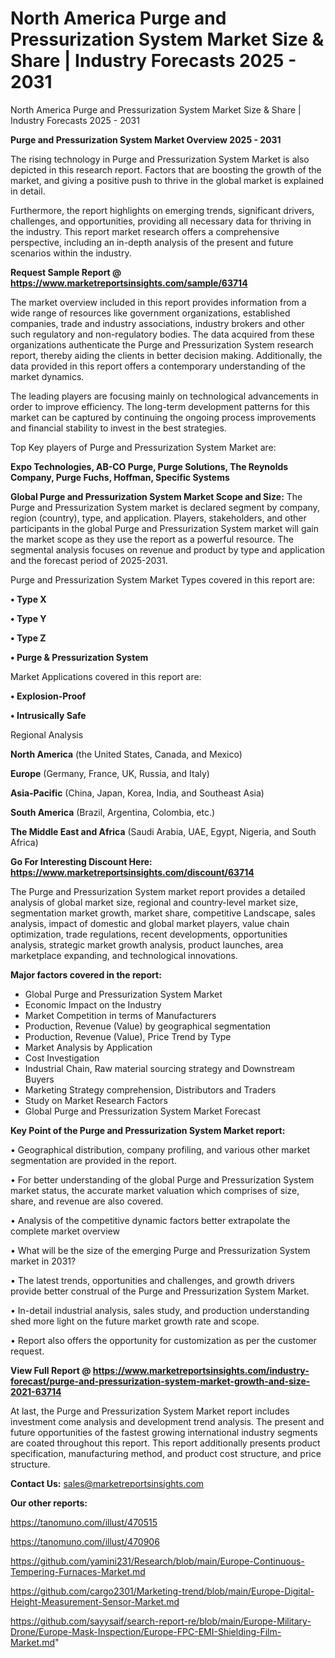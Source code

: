 # North America Purge and Pressurization System Market Size & Share | Industry Forecasts 2025 - 2031
North America Purge and Pressurization System Market Size & Share | Industry Forecasts 2025 - 2031

<Strong> Purge and Pressurization System Market Overview 2025 - 2031</strong>

The rising technology in Purge and Pressurization System Market is also depicted in this research report. Factors that are boosting the growth of the market, and giving a positive push to thrive in the global market is explained in detail.

Furthermore, the report highlights on emerging trends, significant drivers, challenges, and opportunities, providing all necessary data for thriving in the industry. This report market research offers a comprehensive perspective, including an in-depth analysis of the present and future scenarios within the industry.

<strong>Request Sample Report @ <a href=https://www.marketreportsinsights.com/sample/63714>https://www.marketreportsinsights.com/sample/63714</a></strong>

The market overview included in this report provides information from a wide range of resources like government organizations, established companies, trade and industry associations, industry brokers and other such regulatory and non-regulatory bodies. The data acquired from these organizations authenticate the Purge and Pressurization System research report, thereby aiding the clients in better decision making. Additionally, the data provided in this report offers a contemporary understanding of the market dynamics.

The leading players are focusing mainly on technological advancements in order to improve efficiency. The long-term development patterns for this market can be captured by continuing the ongoing process improvements and financial stability to invest in the best strategies.

Top Key players of Purge and Pressurization System Market are:

<strong>Expo Technologies, AB-CO Purge, Purge Solutions, The Reynolds Company, Purge Fuchs, Hoffman, Specific Systems</strong>

<strong><b>Global Purge and Pressurization System Market Scope and Size:</b></strong>
The Purge and Pressurization System market is declared segment by company, region (country), type, and application. Players, stakeholders, and other participants in the global Purge and Pressurization System market will gain the market scope as they use the report as a powerful resource. The segmental analysis focuses on revenue and product by type and application and the forecast period of 2025-2031.

Purge and Pressurization System Market Types covered in this report are:

<strong>• Type X

• Type Y

• Type Z

• Purge & Pressurization System</strong>

Market Applications covered in this report are:

<strong>• Explosion-Proof

• Intrusically Safe</strong> 

Regional Analysis

<strong>North America</strong> (the United States, Canada, and Mexico)

<strong>Europe</strong> (Germany, France, UK, Russia, and Italy)

<strong>Asia-Pacific</strong> (China, Japan, Korea, India, and Southeast Asia)

<strong>South America</strong> (Brazil, Argentina, Colombia, etc.)

<strong>The Middle East and Africa</strong> (Saudi Arabia, UAE, Egypt, Nigeria, and South Africa)

<strong>Go For Interesting Discount Here: <a href=https://www.marketreportsinsights.com/discount/63714>https://www.marketreportsinsights.com/discount/63714</a></strong>

The Purge and Pressurization System market report provides a detailed analysis of global market size, regional and country-level market size, segmentation market growth, market share, competitive Landscape, sales analysis, impact of domestic and global market players, value chain optimization, trade regulations, recent developments, opportunities analysis, strategic market growth analysis, product launches, area marketplace expanding, and technological innovations.

<strong><b>Major factors covered in the report:</b></strong>
<ul>
  <li>Global Purge and Pressurization System Market </li>
  <li>Economic Impact on the Industry</li>
  <li>Market Competition in terms of Manufacturers</li>
  <li>Production, Revenue (Value) by geographical segmentation</li>
  <li>Production, Revenue (Value), Price Trend by Type</li>
  <li>Market Analysis by Application</li>
  <li>Cost Investigation</li>
  <li>Industrial Chain, Raw material sourcing strategy and Downstream Buyers</li>
  <li>Marketing Strategy comprehension, Distributors and Traders</li>
  <li>Study on Market Research Factors</li>
  <li>Global Purge and Pressurization System Market Forecast</li>
</ul>

<strong><b>Key Point of the Purge and Pressurization System Market report:</b></strong>

• Geographical distribution, company profiling, and various other market segmentation are provided in the report.

• For better understanding of the global Purge and Pressurization System market status, the accurate market valuation which comprises of size, share, and revenue are also covered.

• Analysis of the competitive dynamic factors better extrapolate the complete market overview

• What will be the size of the emerging Purge and Pressurization System market in 2031?

• The latest trends, opportunities and challenges, and growth drivers provide better construal of the Purge and Pressurization System Market.

• In-detail industrial analysis, sales study, and production understanding shed more light on the future market growth rate and scope.

• Report also offers the opportunity for customization as per the customer request.

<strong><b>View Full Report @ <a href=https://www.marketreportsinsights.com/industry-forecast/purge-and-pressurization-system-market-growth-and-size-2021-63714>https://www.marketreportsinsights.com/industry-forecast/purge-and-pressurization-system-market-growth-and-size-2021-63714</a></b></strong>


At last, the Purge and Pressurization System Market report includes investment come analysis and development trend analysis. The present and future opportunities of the fastest growing international industry segments are coated throughout this report. This report additionally presents product specification, manufacturing method, and product cost structure, and price structure.

<strong>Contact Us:</strong>
sales@marketreportsinsights.com

<strong>Our other reports:</strong>

<a href=https://tanomuno.com/illust/470515>https://tanomuno.com/illust/470515</a>

<a href=https://tanomuno.com/illust/470906>https://tanomuno.com/illust/470906</a>

<a href=https://github.com/yamini231/Research/blob/main/Europe-Continuous-Tempering-Furnaces-Market.md>https://github.com/yamini231/Research/blob/main/Europe-Continuous-Tempering-Furnaces-Market.md</a>

<a href=https://github.com/cargo2301/Marketing-trend/blob/main/Europe-Digital-Height-Measurement-Sensor-Market.md>https://github.com/cargo2301/Marketing-trend/blob/main/Europe-Digital-Height-Measurement-Sensor-Market.md</a>

<a href=https://github.com/sayysaif/search-report-re/blob/main/Europe-Military-Drone/Europe-Mask-Inspection/Europe-FPC-EMI-Shielding-Film-Market.md>https://github.com/sayysaif/search-report-re/blob/main/Europe-Military-Drone/Europe-Mask-Inspection/Europe-FPC-EMI-Shielding-Film-Market.md</a>"
